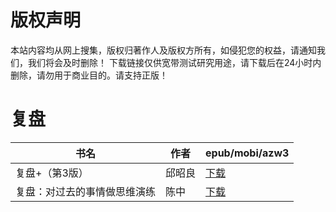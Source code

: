 # 版权声明

本站内容均从网上搜集，版权归著作人及版权方所有，如侵犯您的权益，请通知我们，我们将会及时删除！ 下载链接仅供宽带测试研究用途，请下载后在24小时内删除，请勿用于商业目的。请支持正版！

# 复盘

| 书名 | 作者 | epub/mobi/azw3 |
| --- | --- | --- |
| 复盘+（第3版） | 邱昭良 | [下载](https://url89.ctfile.com/f/31084289-1357049452-f5679a?p=8866) |
| 复盘：对过去的事情做思维演练 | 陈中 | [下载](https://url89.ctfile.com/f/31084289-1357006834-928d42?p=8866) |
